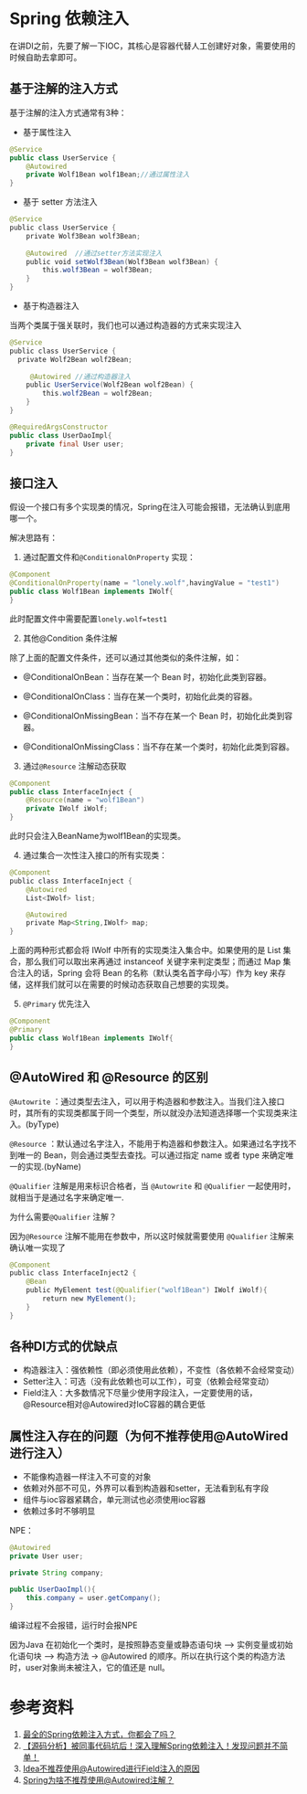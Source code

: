 # Spring 依赖注入

在讲DI之前，先要了解一下IOC，其核心是容器代替人工创建好对象，需要使用的时候自助去拿即可。

## 基于注解的注入方式

基于注解的注入方式通常有3种：

- 基于属性注入

```java
@Service
public class UserService {
    @Autowired
    private Wolf1Bean wolf1Bean;//通过属性注入
}
```

- 基于 setter 方法注入

```java
@Service
public class UserService {
    private Wolf3Bean wolf3Bean;
    
    @Autowired  //通过setter方法实现注入
    public void setWolf3Bean(Wolf3Bean wolf3Bean) {
        this.wolf3Bean = wolf3Bean;
    }
}
```

- 基于构造器注入

当两个类属于强关联时，我们也可以通过构造器的方式来实现注入

```java
@Service
public class UserService {
  private Wolf2Bean wolf2Bean;
    
     @Autowired //通过构造器注入
    public UserService(Wolf2Bean wolf2Bean) {
        this.wolf2Bean = wolf2Bean;
    }
}
```

```java
@RequiredArgsConstructor
public class UserDaoImpl{
	private final User user;
}
```

## 接口注入

假设一个接口有多个实现类的情况，Spring在注入可能会报错，无法确认到底用哪一个。

解决思路有：

1. 通过配置文件和`@ConditionalOnProperty` 实现：

```java
@Component
@ConditionalOnProperty(name = "lonely.wolf",havingValue = "test1")
public class Wolf1Bean implements IWolf{
}
```

此时配置文件中需要配置`lonely.wolf=test1` 

2. 其他@Condition 条件注解

除了上面的配置文件条件，还可以通过其他类似的条件注解，如：

- @ConditionalOnBean：当存在某一个 Bean 时，初始化此类到容器。

- @ConditionalOnClass：当存在某一个类时，初始化此类的容器。

- @ConditionalOnMissingBean：当不存在某一个 Bean 时，初始化此类到容器。

- @ConditionalOnMissingClass：当不存在某一个类时，初始化此类到容器。

3. 通过`@Resource` 注解动态获取

```java
@Component
public class InterfaceInject {
    @Resource(name = "wolf1Bean")
    private IWolf iWolf;
}
```

此时只会注入BeanName为wolf1Bean的实现类。

4. 通过集合一次性注入接口的所有实现类：

```java
@Component
public class InterfaceInject {
    @Autowired
    List<IWolf> list;

    @Autowired
    private Map<String,IWolf> map;
}
```

上面的两种形式都会将 IWolf 中所有的实现类注入集合中。如果使用的是 List 集合，那么我们可以取出来再通过 instanceof 关键字来判定类型；而通过 Map 集合注入的话，Spring 会将 Bean 的名称（默认类名首字母小写）作为 key 来存储，这样我们就可以在需要的时候动态获取自己想要的实现类。

5. `@Primary` 优先注入

```java
@Component
@Primary
public class Wolf1Bean implements IWolf{
}
```

## @AutoWired 和 @Resource 的区别

`@Autowrite` ：通过类型去注入，可以用于构造器和参数注入。当我们注入接口时，其所有的实现类都属于同一个类型，所以就没办法知道选择哪一个实现类来注入。(byType)

`@Resource` ：默认通过名字注入，不能用于构造器和参数注入。如果通过名字找不到唯一的 Bean，则会通过类型去查找。可以通过指定 name 或者 type 来确定唯一的实现.(byName)

`@Qualifier` 注解是用来标识合格者，当 `@Autowrite` 和 `@Qualifier` 一起使用时，就相当于是通过名字来确定唯一.

为什么需要`@Qualifier` 注解？

因为`@Resource` 注解不能用在参数中，所以这时候就需要使用 `@Qualifier` 注解来确认唯一实现了

```java
@Component
public class InterfaceInject2 {
    @Bean
    public MyElement test(@Qualifier("wolf1Bean") IWolf iWolf){
        return new MyElement();
    }
}
```

## 各种DI方式的优缺点

- 构造器注入：强依赖性（即必须使用此依赖），不变性（各依赖不会经常变动）
- Setter注入：可选（没有此依赖也可以工作），可变（依赖会经常变动）
- Field注入：大多数情况下尽量少使用字段注入，一定要使用的话， @Resource相对@Autowired对IoC容器的耦合更低

## 属性注入存在的问题（为何不推荐使用@AutoWired进行注入）

- 不能像构造器一样注入不可变的对象
- 依赖对外部不可见，外界可以看到构造器和setter，无法看到私有字段
- 组件与ioc容器紧耦合，单元测试也必须使用ioc容器
- 依赖过多时不够明显

NPE：

```java
@Autowired
private User user;

private String company;

public UserDaoImpl(){
    this.company = user.getCompany();
}
```

编译过程不会报错，运行时会报NPE

因为Java 在初始化一个类时，是按照静态变量或静态语句块 –> 实例变量或初始化语句块 –> 构造方法 -> @Autowired 的顺序。所以在执行这个类的构造方法时，user对象尚未被注入，它的值还是 null。


# 参考资料

1. [最全的Spring依赖注入方式，你都会了吗？](https://juejin.cn/post/7069564336468918280)
2. [【源码分析】被同事代码坑后！深入理解Spring依赖注入！发现问题并不简单！](https://www.bilibili.com/video/BV1HF411c7GX?spm_id_from=333.999.0.0&vd_source=c7bea6fb9f92988f548051c4ed7de1e7)
3. [Idea不推荐使用@Autowired进行Field注入的原因](https://juejin.cn/post/7080441168462348319)
4. [Spring为啥不推荐使用@Autowired注解？](https://juejin.cn/post/7023618746501562399)